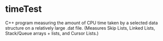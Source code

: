 # timeTest
C++ program measuring the amount of CPU time taken by a selected data structure on a relatively large .dat file. (Measures Skip Lists, Linked Lists, Stack/Queue arrays + lists, and Cursor Lists.) 
